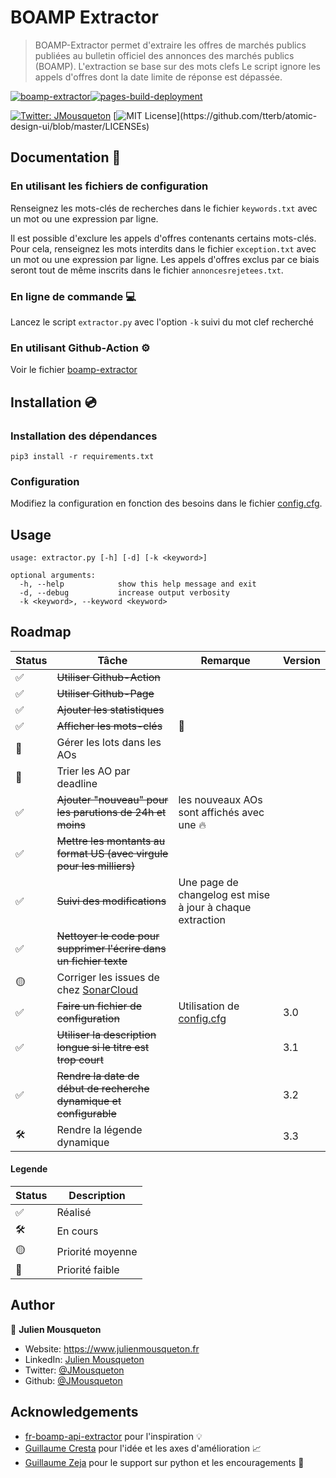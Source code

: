 
# BOAMP Extractor 

> BOAMP-Extractor permet d'extraire les offres de marchés publics publiées au bulletin officiel des annonces des marchés publics (BOAMP).
L'extraction se base sur des mots clefs
Le script ignore les appels d'offres dont la date limite de réponse est dépassée.

[![boamp-extractor](https://github.com/JMousqueton/boamp-extractor/actions/workflows/boamp-extractor.yml/badge.svg)](https://github.com/JMousqueton/boamp-extractor/actions/workflows/boamp-extractor.yml)[![pages-build-deployment](https://github.com/JMousqueton/boamp-extractor/actions/workflows/pages/pages-build-deployment/badge.svg)](https://github.com/JMousqueton/boamp-extractor/actions/workflows/pages/pages-build-deployment)

[![Twitter: JMousqueton](https://img.shields.io/twitter/follow/JMousqueton.svg?style=social)](https://twitter.com/JMousqueton)
[![MIT License](https://img.shields.io/apm/l/atomic-design-ui.svg?)](https://github.com/tterb/atomic-design-ui/blob/master/LICENSEs)

## Documentation 📖 

### En utilisant les fichiers de configuration 

Renseignez les mots-clés de recherches dans le fichier `keywords.txt` avec un mot ou une expression par ligne.

Il est possible d'exclure les appels d'offres contenants certains mots-clés.
Pour cela, renseignez les mots interdits dans le fichier `exception.txt` avec un mot ou une expression par ligne.
Les appels d'offres exclus par ce biais seront tout de même inscrits dans le fichier `annoncesrejetees.txt`.

### En ligne de commande 💻

Lancez le script `extractor.py` avec l'option `-k` suivi du mot clef recherché 

### En utilisant Github-Action ⚙️

Voir le fichier [boamp-extractor](https://github.com/JMousqueton/boamp-extractor/blob/main/.github/workflows/boamp-extractor.yml)

## Installation 💿

### Installation des dépendances 

```
pip3 install -r requirements.txt
```

### Configuration 

Modifiez la configuration en fonction des besoins dans le fichier [config.cfg](https://github.com/JMousqueton/boamp-extractor/blob/main/config.cfg).

## Usage

```
usage: extractor.py [-h] [-d] [-k <keyword>]

optional arguments:
  -h, --help            show this help message and exit
  -d, --debug           increase output verbosity
  -k <keyword>, --keyword <keyword>
```

## Roadmap

| Status | Tâche | Remarque | Version |
|---|---|---|---|
| ✅ |~~Utiliser Github-Action~~| | |
| ✅ |~~Utiliser Github-Page~~| | |
| ✅ |~~Ajouter les statistiques~~| | |
| ✅ |~~Afficher les mots-clés~~| 🍾 | |
| 🔴 |Gérer les lots dans les AOs |  |
| 🔴 |Trier les AO par deadline  |  |
| ✅ |~~Ajouter "nouveau" pour les parutions de 24h et moins~~| les nouveaux AOs sont affichés avec une 🔥  |  |
| ✅ |~~Mettre les montants au format US (avec virgule pour les milliers)~~|  |
| ✅ |~~Suivi des modifications~~| Une page de changelog est mise à jour à chaque extraction |   |
| ✅ |~~Nettoyer le code pour supprimer l'écrire dans un fichier texte~~|  |  |
| 🟡 |Corriger les issues de chez [SonarCloud](https://sonarcloud.io/project/overview?id=JMousqueton_boamp-extractor)| |  |
| ✅ |~~Faire un fichier de configuration~~| Utilisation de [config.cfg](https://github.com/JMousqueton/boamp-extractor/blob/main/config.cfg) |  3.0 |
| ✅ |~~Utiliser la description longue si le titre est trop court~~ | | 3.1 | 
| ✅ |~~Rendre la date de début de recherche dynamique et configurable~~|   | 3.2 |
| 🛠 |Rendre la légende dynamique |     | 3.3 | 

#### Legende

| Status | Description |
|---|---|
| ✅ | Réalisé |
| 🛠 | En cours |
| 🟡 | Priorité moyenne |
| 🔴 | Priorité faible |

## Author

👤 **Julien Mousqueton**

* Website: <https://www.julienmousqueton.fr>
* LinkedIn: [Julien Mousqueton](https://linkedin.com/in/julienmousqueton)
* Twitter: [@JMousqueton](https://twitter.com/JMousqueton)
* Github: [@JMousqueton](https://github.com/JMousqueton)

## Acknowledgements

 - [fr-boamp-api-extractor](https://github.com/bastien313/fr-boamp-api-extractor) pour l'inspiration 💡
 - [Guillaume Cresta](https://www.linkedin.com/in/guillaume-cresta-88185234) pour l'idée et les axes d'amélioration 📈
 - [Guillaume Zeja](https://twitter.com/guzefr) pour le support sur python et les encouragements 🍻
